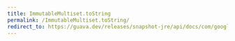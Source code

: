 ```yaml
---
title: ImmutableMultiset.toString
permalink: /ImmutableMultiset.toString/
redirect_to: https://guava.dev/releases/snapshot-jre/api/docs/com/google/common/collect/ImmutableMultiset.html#toString--
---
```

